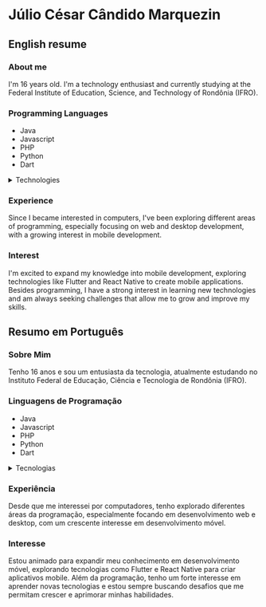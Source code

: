 # Júlio César Cândido Marquezin

## English resume

### About me

I'm 16 years old. I'm a technology enthusiast and currently studying at the Federal Institute of Education, Science, and Technology of Rondônia (IFRO). 

### Programming Languages

- Java
- Javascript
- PHP
- Python
- Dart

<details> 
<summary>Technologies</summary>

#### Java 

- JavaFX
- JPA
- Spring Boot

#### JavaScript

- React
- React Native
- NodeJs
- Fastify

#### PHP

- Laravel

#### Python

- Flet
- Kivy
- Django
- Flask
- FastApi

#### Dart

- Flutter

</details> 

### Experience

Since I became interested in computers, I've been exploring different areas of programming, especially focusing on web and desktop development, with a growing interest in mobile development.

### Interest

I'm excited to expand my knowledge into mobile development, exploring technologies like Flutter and React Native to create mobile applications. Besides programming, I have a strong interest in learning new technologies and am always seeking challenges that allow me to grow and improve my skills.

## Resumo em Português

### Sobre Mim

Tenho 16 anos e sou um entusiasta da tecnologia, atualmente estudando no Instituto Federal de Educação, Ciência e Tecnologia de Rondônia (IFRO).

### Linguagens de Programação

- Java
- Javascript
- PHP
- Python
- Dart

<details> 
<summary>Tecnologias</summary>

#### Java 

- JavaFX
- JPA
- Spring Boot

#### JavaScript

- React
- React Native
- NodeJs
- Fastify

#### PHP

- Laravel

#### Python

- Flet
- Kivy
- Django
- Flask
- FastApi

#### Dart

- Flutter

</details> 

### Experiência

Desde que me interessei por computadores, tenho explorado diferentes áreas da programação, especialmente focando em desenvolvimento web e desktop, com um crescente interesse em desenvolvimento móvel.

### Interesse

Estou animado para expandir meu conhecimento em desenvolvimento móvel, explorando tecnologias como Flutter e React Native para criar aplicativos mobile. Além da programação, tenho um forte interesse em aprender novas tecnologias e estou sempre buscando desafios que me permitam crescer e aprimorar minhas habilidades.
